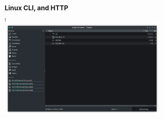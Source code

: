 ## Linux CLI, and HTTP
!![This is an image](https://github.com/forestman-zt-ua/kottans-frontend/blob/main/task_linux_cli/task_linux_cli.png)

